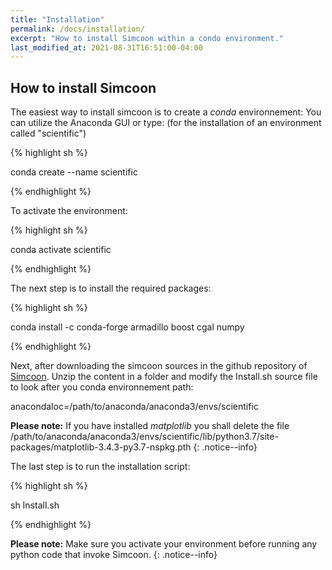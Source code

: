```yaml
---
title: "Installation"
permalink: /docs/installation/
excerpt: "How to install Simcoon within a condo environment."
last_modified_at: 2021-08-31T16:51:00-04:00
---
```


## How to install Simcoon

The easiest way to install simcoon is to create a *conda* environnement: You can utilize the Anaconda GUI or type:
(for the installation of an environment called "scientific")

{% highlight sh %}

conda create --name scientific

{% endhighlight %}

To activate the environment: 

{% highlight sh %}

conda activate scientific

{% endhighlight %}

The next step is to install the required packages:

{% highlight sh %}

conda install -c conda-forge armadillo boost cgal numpy

{% endhighlight %}

Next, after downloading the simcoon sources in the github repository of [Simcoon](https://github.com/3MAH/simcoon). Unzip the content in a folder and modify the Install.sh source file to look after you conda environnement path:

anacondaloc=/path/to/anaconda/anaconda3/envs/scientific

**Please note:** If you have installed *matplotlib* you shall delete the file
/path/to/anaconda/anaconda3/envs/scientific/lib/python3.7/site-packages/matplotlib-3.4.3-py3.7-nspkg.pth
{: .notice--info}


The last step is to run the installation script:

{% highlight sh %}

sh Install.sh

{% endhighlight %}


**Please note:** Make sure you activate your environment before running any python code that invoke Simcoon.
{: .notice--info}
